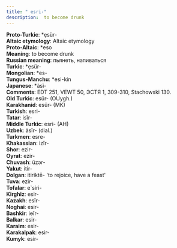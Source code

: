 ```yaml
---
title: " esri-"
description:  to become drunk
---
```


<strong>Proto-Turkic</strong>:  *ẹsür-<br>
<strong>Altaic etymology</strong>:  Altaic etymology<br>
<strong> Proto-Altaic</strong>:  *eso<br>
<strong>Meaning</strong>:  to become drunk<br>
<strong>Russian meaning</strong>:  пьянеть, напиваться<br>
<strong>Turkic</strong>:  *ẹsür-<br>
<strong>Mongolian</strong>:  *es-<br>
<strong>Tungus-Manchu</strong>:  *esi-kin<br>
<strong>Japanese</strong>:  *àsì-<br>
<strong>Comments</strong>:  EDT 251, VEWT 50, ЭСТЯ 1, 309-310, Stachowski 130.<br>
<strong>Old Turkic</strong>:  esür- (OUygh.)<br>
<strong>Karakhanid</strong>:  esür- (MK)<br>
<strong>Turkish</strong>:  esri-<br>
<strong>Tatar</strong>:  isĭr-<br>
<strong>Middle Turkic</strong>:  esri- (AH)<br>
<strong>Uzbek</strong>:  äsĭr- (dial.)<br>
<strong>Turkmen</strong>:  esre-<br>
<strong>Khakassian</strong>:  izĭr-<br>
<strong>Shor</strong>:  ezir-<br>
<strong>Oyrat</strong>:  ezir-<br>
<strong>Chuvash</strong>:  üzǝr-<br>
<strong>Yakut</strong>:  itir-<br>
<strong>Dolgan</strong>:  itiriktē- 'to rejoice, have a feast'<br>
<strong>Tuva</strong>:  ezir-<br>
<strong>Tofalar</strong>:  e`siri-<br>
<strong>Kirghiz</strong>:  esir-<br>
<strong>Kazakh</strong>:  esĭr-<br>
<strong>Noghai</strong>:  esir-<br>
<strong>Bashkir</strong>:  iɵĭr-<br>
<strong>Balkar</strong>:  esir-<br>
<strong>Karaim</strong>:  esir-<br>
<strong>Karakalpak</strong>:  esir-<br>
<strong>Kumyk</strong>:  esir-<br>


